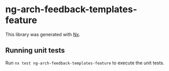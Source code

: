 # ng-arch-feedback-templates-feature

This library was generated with [Nx](https://nx.dev).

## Running unit tests

Run `nx test ng-arch-feedback-templates-feature` to execute the unit tests.
